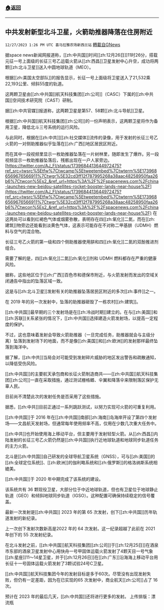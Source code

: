 ###  [:house:返回](README.md)
---


## 中共发射新型北斗卫星，火箭助推器降落在住房附近
`12/27/2023 1:26 PM UTC 喜马拉雅农场新西兰站` [轉載自GNews](https://gnews.org/articles/2157114)

据space news新闻网报道称，[[zh:中共国]]时间[[zh:12月26日]]11时26分，搭载元征一号上面级的长征三号乙运载火箭从[[zh:西昌]]卫星发射中心升空，成功将两颗[[zh:北斗卫星]]送入中圆地球轨道（MEO）。

根据[[zh:美国太空部队]]的报告显示，长征一号上面级将卫星送入了21,532乘22,193公里、倾斜55度的轨道。

这两颗卫星由[[zh:中共国]]航天科技集团[[zh:公司]]（CASC）下属的[[zh:中共国]]空间技术研究院（CAST）研制。

据[[zh:中共官媒]]报道称，这两颗卫星是第57、58颗[[zh:北斗导航]]卫星。

根据[[zh:中共国]]航天科技集团[[zh:公司]]的一份声明表示，这两颗卫星将作为备用卫星，降低北斗三号系统的运行风险。

与此同时，根据在[[zh:中共]][[zh:社交媒体]]流传的录像，用于发射的长征三号乙火箭的一对侧助推器似乎坠落在[[zh:广西]]地区居民区附近。

而在其中一段视频里显示一枚助推器坠落在一片树林里，随即发生了爆炸。另一段视频显示一枚助推器坠落后，残骸出现在一户人家旁边。
[https://twitter.com/AJ_FI/status/1739684413644972475?ref_src=twsrc%5Etfw%7Ctwcamp%5Etweetembed%7Ctwterm%5E1739686569676566911%7Ctwgr%5E32cd3ff12f787995268a38aac48258950faa26b6%7Ctwcon%5Es2_&ref_url=https%3A%2F%2Fspacenews.com%2Fchina-launches-new-beidou-satellites-rocket-booster-lands-near-house%2F](https://twitter.com/AJ_FI/status/1739684413644972475?ref_src=twsrc%5Etfw%7Ctwcamp%5Etweetembed%7Ctwterm%5E1739686569676566911%7Ctwgr%5E32cd3ff12f787995268a38aac48258950faa26b6%7Ctwcon%5Es2_&ref_url=https%3A%2F%2Fspacenews.com%2Fchina-launches-new-beidou-satellites-rocket-booster-lands-near-house%2F)
在这两处可以看到红褐色气体或烟雾弥散，表明存在四[[zh:氧化]]二氮，而在[[zh:建筑]]物旁边还能看到淡黄色气体，这表示可能存在不对称二甲基肼（UDMH）燃料与空气的混合物。

长征三号乙火箭的第一级和四个侧助推器使用肼和四[[zh:氧化]]二氮的双酚推进剂组合。

需要了解的是，四[[zh:氧化]]二氮[[zh:氧化]]剂和 UDMH 燃料都存在严重的健康风险。

据称，这些地区位于[[zh:广西]]百色市和德保市附近，与火箭发射而发出的空域关闭通告中指出的坠落区域一致。

这是与[[zh:北斗卫星]]发射有关的助推器坠落居民区附近的多次[[zh:事件]]之一。

在 2019 年的另一次发射中，坠落的助推器砸毁了一栋农村[[zh:建筑]]。

[[zh:中共国]]最早期的三个发射场是在[[zh:冷战时期]]建立的。在与[[zh:美国]]和[[zh:苏联]]关系紧张的情况下，[[zh:中共国]]选择建造火箭发射场，以提高一定程度的保护。

不过，这也意味着发射会导致火箭助推器（一旦完成任务，助推器就会与主级分离）坠落到发射场下的地面，而不是像[[zh:美国]]和[[zh:欧洲]]的发射那样最终坠落到海洋中。

据了解，[[zh:中共]]当局会对可能受到发射碎片威胁的地区发出警告和疏散通知，以降低受伤风险。

[[zh:中共国]]的主要航天承包商和长征火箭制造商共——[[zh:中共国]]航天科技集团[[zh:公司]]一直在采取措施，通过测试栅格鳍、伞翼和降落伞来限制落区保护无辜人民。

目前尚不清楚此次的发射任务是否采用了这些措施。

据悉，[[zh:中共]]目前正通过一系列跳跃测试，以努力实现可火箭的可重复利用。

[[zh:中共国]]于 2016 年在[[zh:中共国]]南部[[zh:海南]]岛海岸开设了第四个发射场——文昌航天发射场，但通常每年使用频率不高，仅用在少数几次重大任务中。

[[zh:中共]]也开始使用海上移动平台，但主要用于发射轻型火箭。从[[zh:西昌]]内陆发射的长征三号乙火箭仍然是[[zh:中共国]]执行近地球轨道和地球同步轨道任务的主力火箭。

北斗是[[zh:中共国]]自己研发的全球导航卫星系统（GNSS），可与[[zh:美国]]的[[zh:全球定位系统]]、[[zh:欧洲]]的伽利略系统和[[zh:俄罗斯]]的格洛纳斯系统相媲美。

[[zh:中共国]]于 2020 年中期完成了该系统的建设。

该系统共有 36 颗现役卫星，大部分位于中近地球轨道，但也有卫星位于地球静止轨道（GEO）和倾斜地球同步轨道（IGSO）。这种配置可确保持续稳定的信号覆盖。

最新一次发射是[[zh:中共国]] 2023 年的第 65 次发射，创下[[zh:中共国]]历年轨道发射的新纪录。

上一次创下发射次数新高是2022 年的 64 次发射。这一纪录超越了此前在 2021 年创下的 55 次发射纪录。

在北斗发射之前，[[zh:中共国]]航天科技集团[[zh:公司]]于[[zh:12月25日]]在酒泉市东部的酒泉卫星发射中心用快舟一号甲固体运载火箭发射了4颗天目一号气象[[zh:星座]]11～14星卫星，并于[[zh:12月26日]]在[[zh:广东]]沿海海上移动平台用长征十一号固体运载火箭发射了3颗试验24号C卫星。

[[zh:中共国]]航天科技集团今年的发射目标是多于60次。尽管没有出现发射失败，但仍有一定差距，因为在已实现的65 次发射中，商业航天[[zh:公司]]占了 16 次。

预计在 2023 年的最后几天，[[zh:中共国]]还将进行更多的发射。
上传排版：漂流瓶
